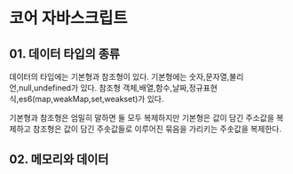 # 코어 자바스크립트

## 01. 데이터 타입의 종류
데이터의 타입에는 기본형과 참조형이 있다.
기본형에는 숫자,문자열,불리언,null,undefined가 있다.
참조형 객체,배열,함수,날짜,정규표현식,es6(map,weakMap,set,weakset)가 있다.

기본형과 참조형은 엄밀히 말하면 둘 모두 복제하지만 
기본형은 값이 담긴 주소값을 복제하고
참조형은 값이 담긴 주솟값들로 이루어진 묶음을 가리키는 주솟값을 복제한다.

## 02. 메모리와 데이터
